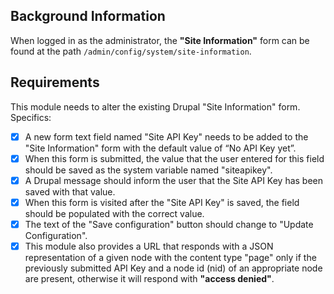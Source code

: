 ## Background Information

When logged in as the administrator, the **"Site Information"** form can be found at the path `/admin/config/system/site-information`.

## Requirements

This module needs to alter the existing Drupal "Site Information" form. Specifics:

  - [x] A new form text field named "Site API Key" needs to be added to the "Site Information" form with the default value of “No API Key yet”.
  - [x] When this form is submitted, the value that the user entered for this field should be saved as the system variable named "siteapikey".
  - [x] A Drupal message should inform the user that the Site API Key has been saved with that value.
  - [x] When this form is visited after the "Site API Key" is saved, the field should be populated with the correct value.
  - [x] The text of the "Save configuration" button should change to "Update Configuration".
  - [x] This module also provides a URL that responds with a JSON representation of a given node with the content type "page" only if the previously submitted API Key and a node id (nid) of an appropriate node are present, otherwise it will respond with **"access denied"**.
